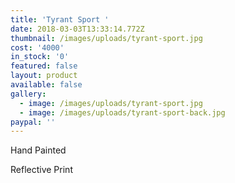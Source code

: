 ```yaml
---
title: 'Tyrant Sport '
date: 2018-03-03T13:33:14.772Z
thumbnail: /images/uploads/tyrant-sport.jpg
cost: '4000'
in_stock: '0'
featured: false
layout: product
available: false
gallery:
  - image: /images/uploads/tyrant-sport.jpg
  - image: /images/uploads/tyrant-sport-back.jpg
paypal: ''
---
```


Hand Painted

Reflective Print

